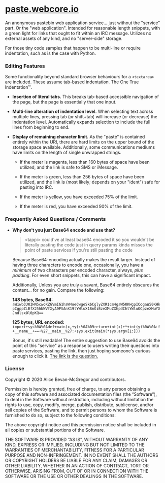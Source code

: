 # [paste.webcore.io](https://paste.webcore.io/)

An anonymous pastebin web application service… just without the "service" part.  Or the "web application".  Intended for reasonable length snippets, with a green light for links that ought to fit within an IRC message.  Utilizes no external assets of any kind, and no "server-side" storage.

For those tiny code samples that happen to be multi-line or require indentation, such as is the case with Python.


### Editing Features

Some functionality beyond standard browser behaviours for a `<textarea>` are included. These assume tab-based indentation. The One True Indentation™.

* **Insertion of literal tabs.**
  This breaks tab-based accessible navigation of the page, but the page is essentially that one input.

* **Multi-line alteration of indentation level.**
  When selecting text across multiple lines, pressing tab (or shift+tab) will increase (or decrease) the indentation level.
  Automatically expands selection to include the full lines from beginning to end.

* **Display of remaining character limit.**
  As the "paste" is contained entirely within the URI, there are hard limits on the upper bound of the storage space available. Additionally, some communications mediums have limits on the length of single unwrapped strings.

  * If the meter is magenta, less than 160 bytes of space have been utilized, and the link is safe to SMS or iMessage.

  * If the meter is green, less than 256 bytes of space have been utilized, and the link is (most likely; depends on your "ident") safe for pasting into IRC.

  * If the meter is yellow, you have exceeded 75% of the limit.

  * If the meter is red, you have exceeded 90% of the limit.


### Frequently Asked Questions / Comments

* **Why don't you just Base64 encode and use that?**
  
  > &lt;tappi&gt;
  > could've at least base64 encoded it so you wouldn't be literally pasting the code just in query params
  > kinda misses the point of paste services if you're still pasting the code
  
  Because Base64-encoding actually makes the result larger. Instead of having three characters to encode one, occasionally, you have a _minimum_ of two characters per encoded character, always, _plus padding_. For even short snippets, this can have a significant impact.
  
  Additionally, Unless you are truly a savant, Base64 entirely obscures the content… for no gain.  Compare the following:
  
  **148 bytes, Base64:** `aW1wb3J0IHN5cwoKZGVmIG1haW4oeCwgeSk6CglyZXR1cm4gaW50KHgpICogaW50KHkpCgppZiBfX25hbWVfXyA9PSAnX19tYWluX18nOiBzeXMuZXhpdChtYWluKCpzeXMuYXJndlsxOl0pKQ==`

  **125 bytes, URL encoded:** `import+sys%0A%0Adef+main(x,+y):%0A%09return+int(x)+*+int(y)%0A%0Aif+__name__+==+%27__main__%27:+sys.exit(main(*sys.argv[1:]))`

  Bonus, it's still readable! The entire suggestion to use Base64 avoids the point of this "service" as a response to users writing their questions into paste services, pasting the link, then just hoping someone's curious enough to click it.  [The link is the question.](https://paste.webcore.io/?This+resolves+my+complaint+of+people+using+Paste+services+to+ask+questions,+though.++The+link+is+the+question.)


### License

Copyright © 2020 Alice Bevan-McGregor and contributors.

Permission is hereby granted, free of charge, to any person obtaining a copy of this software and associated documentation files (the “Software”), to deal in the Software without restriction, including without limitation the rights to use, copy, modify, merge, publish, distribute, sublicense, and/or sell copies of the Software, and to permit persons to whom the Software is furnished to do so, subject to the following conditions:

The above copyright notice and this permission notice shall be included in all copies or substantial portions of the Software.

THE SOFTWARE IS PROVIDED “AS IS”, WITHOUT WARRANTY OF ANY KIND, EXPRESS OR IMPLIED, INCLUDING BUT NOT LIMITED TO THE WARRANTIES OF MERCHANTABILITY, FITNESS FOR A PARTICULAR PURPOSE AND NON-INFRINGEMENT. IN NO EVENT SHALL THE AUTHORS OR COPYRIGHT HOLDERS BE LIABLE FOR ANY CLAIM, DAMAGES OR OTHER LIABILITY, WHETHER IN AN ACTION OF CONTRACT, TORT OR OTHERWISE, ARISING FROM, OUT OF OR IN CONNECTION WITH THE SOFTWARE OR THE USE OR OTHER DEALINGS IN THE SOFTWARE.
